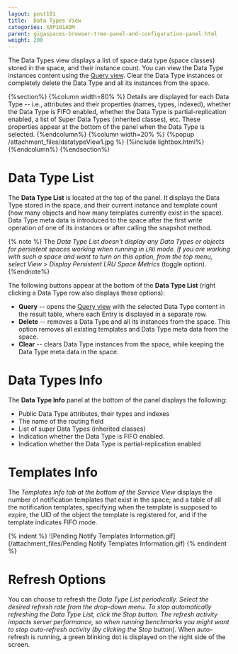 ```yaml
---
layout: post101
title:  Data Types View
categories: XAP101ADM
parent: gigaspaces-browser-tree-panel-and-configuration-panel.html
weight: 200
---
```



The Data Types view displays a list of space data type (space classes) stored in the space, and their instance count. You can view the Data Type instances content using the [Query view](./gigaspaces-browser-query-view.html). Clear the Data Type instances or completely delete the Data Type and all its instances from the space.


{%section%}
{%column width=80% %}
Details are displayed for each Data Type -- i.e., attributes and their properties (names, types, indexed), whether the Data Type is FIFO enabled, whether the Data Type is partial-replication enabled, a list of Super Data Types (inherited classes), etc. These properties appear at the bottom of the panel when the Data Type is selected.
{%endcolumn%}
{%column width=20% %}
{%popup /attachment_files/datatypeView1.jpg %}
{%include lightbox.html%}
{%endcolumn%}
{%endsection%}

# Data Type List

The **Data Type List** is located at the top of the panel. It displays the Data Type stored in the space, and their current instance and template count (how many objects and how many templates currently exist in the space). Data Type meta data is introduced to the space after the first write operation of one of its instances or after calling the snapshot method.

{% note %}
The **Data Type List* doesn't display any Data Types or objects for persistent spaces working when running in `LRU` mode. If you are working with such a space and want to turn on this option, from the top menu, select *View* > *Display Persistent LRU Space Metrics** (toggle option).
{%endnote%}

The following buttons appear at the bottom of the **Data Type List** (right clicking a Data Type row also displays these options):

- **Query** -- opens the [Query view](./gigaspaces-browser-query-view.html) with the selected Data Type content in the result table, where each Entry is displayed in a separate row.
- **Delete** -- removes a Data Type and all its instances from the space. This option removes all existing templates and Data Type meta data from the space.
- **Clear** -- clears Data Type instances from the space, while keeping the Data Type meta data in the space.

# Data Types Info

The **Data Type Info** panel at the bottom of the panel displays the following:

- Public Data Type attributes, their types and indexes
- The name of the routing field
- List of super Data Types (inherited classes)
- Indication whether the Data Type is FIFO enabled.
- Indication whether the Data Type is partial-replication enabled

# Templates Info

The **Templates Info* tab at the bottom of the *Service View** displays the number of notification templates that exist in the space; and a table of all the notification templates, specifying when the template is supposed to expire, the UID of the object the template is registered for, and if the template indicates FIFO mode.

{% indent %}
![Pending Notify Templates Information.gif](/attachment_files/Pending Notify Templates Information.gif)
{% endindent %}

# Refresh Options

You can choose to refresh the **Data Type List* periodically. Select the desired refresh rate from the drop-down menu. To stop automatically refreshing the *Data Type List*, click the *Stop* button. The refresh activity impacts server performance, so when running benchmarks you might want to stop auto-refresh activity (by clicking the *Stop** button). When auto-refresh is running, a green blinking dot is displayed on the right side of the screen.

